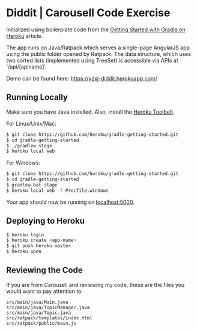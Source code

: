 # Diddit | Carousell Code Exercise

Initialized using boilerplate code from the [Getting Started with Gradle on Heroku](https://devcenter.heroku.com/articles/getting-started-with-gradle-on-heroku) article.

The app runs on Java/Ratpack which serves a single-page AngularJS app using the public folder opened by Ratpack. The data structure, which uses two sorted lists (implemented using TreeSet) is accessible via APIs at '/api/[apiname]'.

Demo can be found here: https://yzxj-diddit.herokuapp.com/

## Running Locally

Make sure you have Java installed.  Also, install the [Heroku Toolbelt](https://toolbelt.heroku.com/).

For Linux/Unix/Mac:
```sh
$ git clone https://github.com/heroku/gradle-getting-started.git
$ cd gradle-getting-started
$ ./gradlew stage
$ heroku local web
```
For Windows:
```sh
$ git clone https://github.com/heroku/gradle-getting-started.git
$ cd gradle-getting-started
$ gradlew.bat stage
$ heroku local web -f Procfile.windows
```

Your app should now be running on [localhost:5000](http://localhost:5000/).

## Deploying to Heroku

```sh
$ heroku login
$ heroku create <app-name>
$ git push heroku master
$ heroku open
```

## Reviewing the Code

If you are from Carousell and reviewing my code, these are the files you would want to pay attention to:
```
src/main/java/Main.java
src/main/java/TopicManager.java
src/main/java/Topic.java
src/ratpack/templates/index.html
src/ratpack/public/main.js
```
